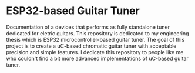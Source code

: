# ESP32-based Guitar Tuner
Documentation of a devices that performs as fully standalone tuner dedicated for eletric guitars.
This repository is dedicated to my engineering thesis which is ESP32 microcontroller-based guitar tuner.
The goal of this project is to create a uC-based chromatic guitar tuner with acceptable precision and simple
features. I dedicate this repository to people like me who couldn't find a bit more advanced implementations
of uC-based guitar tuner.
